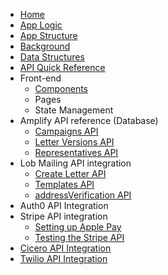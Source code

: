 * [Home](home)
* [App Logic](App-Logic)
* [App Structure](App-Structure)
* [Background](Background)
* [Data Structures](Data-Structures)
* [API Quick Reference](Amplify-API-Reference)
* Front-end
  * [Components](components)
  * Pages
  * State Management
* Amplify API reference (Database)
  * [Campaigns API](Campaigns-API-Endpoints)
  * [Letter Versions API](Letter_Versions-API-Endpoints)
  * [Representatives API](Representatives-API-Endpoints)
* Lob Mailing API integration
  * [Create Letter API](Create-Letter-endpoint)
  * [Templates API](Retrieving-a-letter-template)
  * [addressVerification API](Validating-a-mailing-address)
* Auth0 API Integration
* Stripe API integration
  * [Setting up Apple Pay](Setting-up-Apple-Pay)
  * [Testing the Stripe API](Stripe-API-Endpoint)
* [Cicero API Integration](Cicero-API-Integration)
* [Twilio API Integration](Twilio-API-Integration)

